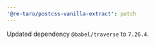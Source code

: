 ```yaml
---
'@re-taro/postcss-vanilla-extract': patch
---
```


Updated dependency `@babel/traverse` to `7.26.4`.

